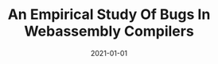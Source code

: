 ---
title: "An Empirical Study Of Bugs In Webassembly Compilers"
date: 2021-01-01
venue: "36th IEEE/ACM International Conference on Automated Software Engineering, ASE 2021, Melbourne, Australia, November 15-19, 2021"
paperurl: https://doi.org/10.1109/ASE51524.2021.9678776
authors: "Alan Romano, Xinyue Liu, Yonghwi Kwon and Weihang Wang"
---